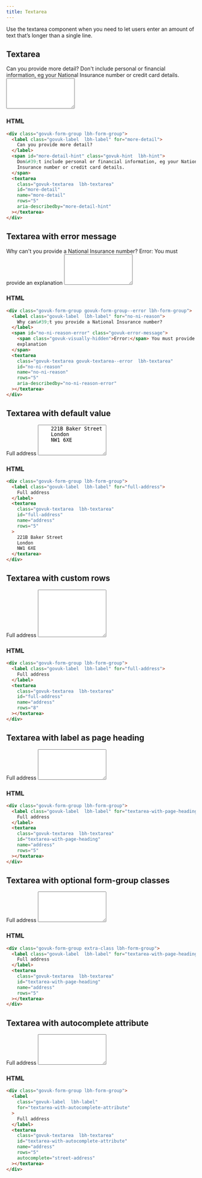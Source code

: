 ```yaml
---
title: Textarea
---
```


Use the textarea component when you need to let users enter an amount of text that’s longer than a single line.

## Textarea

<div class="govuk-form-group lbh-form-group">
  <label class="govuk-label  lbh-label" for="more-detail">
    Can you provide more detail?
  </label>
  <span id="more-detail-hint" class="govuk-hint  lbh-hint">
    Don&#39;t include personal or financial information, eg your National Insurance number or credit card details.
  </span>
  <textarea class="govuk-textarea  lbh-textarea" id="more-detail" name="more-detail" rows="5" aria-describedby="more-detail-hint"></textarea>
</div>

### HTML

```html
<div class="govuk-form-group lbh-form-group">
  <label class="govuk-label  lbh-label" for="more-detail">
    Can you provide more detail?
  </label>
  <span id="more-detail-hint" class="govuk-hint  lbh-hint">
    Don&#39;t include personal or financial information, eg your National
    Insurance number or credit card details.
  </span>
  <textarea
    class="govuk-textarea  lbh-textarea"
    id="more-detail"
    name="more-detail"
    rows="5"
    aria-describedby="more-detail-hint"
  ></textarea>
</div>
```

## Textarea with error message

<div class="govuk-form-group govuk-form-group--error lbh-form-group">
  <label class="govuk-label  lbh-label" for="no-ni-reason">
    Why can&#39;t you provide a National Insurance number?
  </label>
  <span id="no-ni-reason-error" class="govuk-error-message">
  <span class="govuk-visually-hidden">Error:</span> You must provide an explanation
  </span>
  <textarea class="govuk-textarea govuk-textarea--error  lbh-textarea" id="no-ni-reason" name="no-ni-reason" rows="5" aria-describedby="no-ni-reason-error"></textarea>
</div>

### HTML

```html
<div class="govuk-form-group govuk-form-group--error lbh-form-group">
  <label class="govuk-label  lbh-label" for="no-ni-reason">
    Why can&#39;t you provide a National Insurance number?
  </label>
  <span id="no-ni-reason-error" class="govuk-error-message">
    <span class="govuk-visually-hidden">Error:</span> You must provide an
    explanation
  </span>
  <textarea
    class="govuk-textarea govuk-textarea--error  lbh-textarea"
    id="no-ni-reason"
    name="no-ni-reason"
    rows="5"
    aria-describedby="no-ni-reason-error"
  ></textarea>
</div>
```

## Textarea with default value

<div class="govuk-form-group lbh-form-group">
  <label class="govuk-label  lbh-label" for="full-address">
    Full address
  </label>
  <textarea class="govuk-textarea  lbh-textarea" id="full-address" name="address" rows="5">
    221B Baker Street
    London
    NW1 6XE
  </textarea>
</div>

### HTML

```html
<div class="govuk-form-group lbh-form-group">
  <label class="govuk-label  lbh-label" for="full-address">
    Full address
  </label>
  <textarea
    class="govuk-textarea  lbh-textarea"
    id="full-address"
    name="address"
    rows="5"
  >
    221B Baker Street
    London
    NW1 6XE
  </textarea>
</div>
```

## Textarea with custom rows

<div class="govuk-form-group lbh-form-group">
  <label class="govuk-label  lbh-label" for="full-address">
    Full address
  </label>
  <textarea class="govuk-textarea  lbh-textarea" id="full-address" name="address" rows="8"></textarea>
</div>

### HTML

```html
<div class="govuk-form-group lbh-form-group">
  <label class="govuk-label  lbh-label" for="full-address">
    Full address
  </label>
  <textarea
    class="govuk-textarea  lbh-textarea"
    id="full-address"
    name="address"
    rows="8"
  ></textarea>
</div>
```

## Textarea with label as page heading

<div class="govuk-form-group lbh-form-group">
  <label class="govuk-label  lbh-label" for="textarea-with-page-heading">
    Full address
  </label>
  <textarea class="govuk-textarea  lbh-textarea" id="textarea-with-page-heading" name="address" rows="5"></textarea>
</div>

### HTML

```html
<div class="govuk-form-group lbh-form-group">
  <label class="govuk-label  lbh-label" for="textarea-with-page-heading">
    Full address
  </label>
  <textarea
    class="govuk-textarea  lbh-textarea"
    id="textarea-with-page-heading"
    name="address"
    rows="5"
  ></textarea>
</div>
```

## Textarea with optional form-group classes

<div class="govuk-form-group extra-class lbh-form-group">
  <label class="govuk-label  lbh-label" for="textarea-with-page-heading">
    Full address
  </label>
  <textarea class="govuk-textarea  lbh-textarea" id="textarea-with-page-heading" name="address" rows="5"></textarea>
</div>

### HTML

```html
<div class="govuk-form-group extra-class lbh-form-group">
  <label class="govuk-label  lbh-label" for="textarea-with-page-heading">
    Full address
  </label>
  <textarea
    class="govuk-textarea  lbh-textarea"
    id="textarea-with-page-heading"
    name="address"
    rows="5"
  ></textarea>
</div>
```

## Textarea with autocomplete attribute

<div class="govuk-form-group lbh-form-group">
  <label class="govuk-label  lbh-label" for="textarea-with-autocomplete-attribute">
    Full address
  </label>
  <textarea class="govuk-textarea  lbh-textarea" id="textarea-with-autocomplete-attribute" name="address" rows="5" autocomplete="street-address"></textarea>
</div>

### HTML

```html
<div class="govuk-form-group lbh-form-group">
  <label
    class="govuk-label  lbh-label"
    for="textarea-with-autocomplete-attribute"
  >
    Full address
  </label>
  <textarea
    class="govuk-textarea  lbh-textarea"
    id="textarea-with-autocomplete-attribute"
    name="address"
    rows="5"
    autocomplete="street-address"
  ></textarea>
</div>
```
